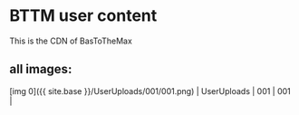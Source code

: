 # BTTM user content
This is the CDN of BasToTheMax
## all images:
[img 0]({{ site.base }}/UserUploads/001/001.png) | UserUploads | 001 | 001 |
